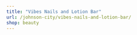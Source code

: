 ```yaml
---
title: "Vibes Nails and Lotion Bar"
url: /johnson-city/vibes-nails-and-lotion-bar/
shop: beauty
---
```


